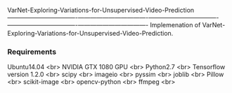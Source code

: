 VarNet-Exploring-Variations-for-Unsupervised-Video-Prediction
———————————-———————————-———————————-———————————-———————————-
Implemenation of VarNet-Exploring-Variations-for-Unsupervised-Video-Prediction.　

### Requirements

Ubuntu14.04 \<br>
NVIDIA GTX 1080 GPU \<br>
Python2.7 \<br>
Tensorflow version 1.2.0 \<br>
scipy \<br>
imageio \<br>
pyssim \<br>
joblib \<br>
Pillow \<br>
scikit-image \<br>
opencv-python \<br>
ffmpeg \<br>
